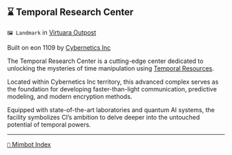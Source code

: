 ## ⌛ Temporal Research Center

`🖼️ Landmark` in [Virtuara Outpost](<https://zeithalt.github.io/r/virtuara_outpost.html>) 

Built on eon 1109 by [Cybernetics Inc](<https://zeithalt.github.io/r/cybernetics_inc.html>) 

The Temporal Research Center is a cutting-edge center dedicated to unlocking the mysteries of time manipulation using [Temporal Resources](<https://zeithalt.github.io/r/temporal_resources.html>). 

Located within Cybernetics Inc territory, this advanced complex serves as the foundation for developing faster-than-light communication, predictive modeling, and modern encryption methods. 

Equipped with state-of-the-art laboratories and quantum AI systems, the facility symbolizes CI’s ambition to delve deeper into the untouched potential of temporal powers.

-----
[`📑` Mimbot Index](<https://zeithalt.github.io/r/#50e2>)
<!---
keywords:  
aliases: 
-->